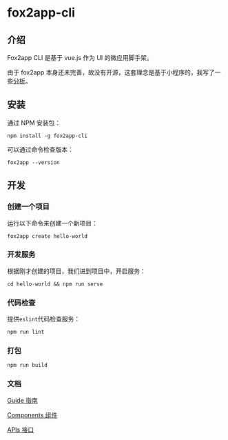 # fox2app-cli

## 介绍

Fox2app CLI 是基于 vue.js 作为 UI 的微应用脚手架。

由于 fox2app 本身还未完善，故没有开源，这套理念是基于小程序的，我写了一些[分析](https://www.jianshu.com/p/4efc86fbfd9e)。

## 安装

通过 NPM 安装包：

```
npm install -g fox2app-cli
```

可以通过命令检查版本：

```
fox2app --version
```

## 开发

### 创建一个项目

运行以下命令来创建一个新项目：

```
fox2app create hello-world
```

### 开发服务

根据刚才创建的项目，我们进到项目中，开启服务：

```
cd hello-world && npm run serve
```

### 代码检查

提供`eslint`代码检查服务：

```
npm run lint
```

### 打包

```
npm run build
```

### 文档

[Guide 指南](./doc/README.GUIDE.md)

[Components 组件](./doc/README.COMPONENTS.md)

[APIs 接口](./doc/README.APIS.md)
